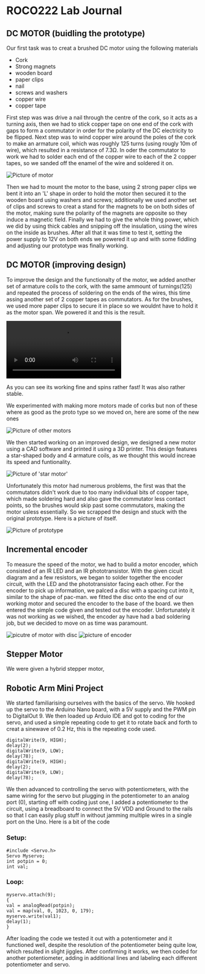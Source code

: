 # ROCO222 Lab Journal
## DC MOTOR (buidling the prototype)
Our first task was to creat a brushed DC motor using the following materials 
- Cork
- Strong magnets 
- wooden board 
- paper clips
- nail
- screws and washers
- copper wire
- copper tape

First step was was drive a nail through the centre of the cork, so it acts as a turning axis, then we had to stick copper tape on one end of the cork with gaps to form a commutator in order for the polarity of the DC electricity to be flipped. Next step was to wind copper wire around the poles of the cork to make an armature coil, which was roughly 125 turns (using rougly 10m of wire), which resulted in a resistance of 7.3Ω. In oder the commutator to work we had to solder each end of the copper wire to each of the 2 copper tapes, so we sanded off the enamel of the wire and soldered it on. 

![Picture of motor](https://github.com/danstares/ROCO222/blob/master/Motor%20v1.jpg)

Then we had to mount the motor to the base, using 2 strong paper clips we bent it into an 'L' shape in order to hold the motor then secured it to the wooden board using washers and screws; additionally we used another set of clips and screws to creat a stand for the magnets to be on both sides of the motor, making sure the polarity of the magnets are opposite so they induce a magnetic field. Finally we had to give the whole thing power, which we did by using thick cables and snipping off the insulation, using the wires on the inside as brushes. After all that it was time to test it, setting the power supply to 12V on both ends we powered it up and with some fiddling and adjusting our prototype was finally working.

## DC MOTOR (improving design)
To improve the design and the functionalty of the motor, we added another set of armature coils to the cork, with the same ammount of turnings(125) and repeated the process of soldering on the ends of the wires, this time assing another set of 2 copper tapes as commutators. As for the brushes, we used more paper clips to secure it in place so we wouldnt have to hold it as the motor span. We powered it and this is the result. 

![video of motor](https://github.com/danstares/ROCO222/blob/master/DC%20MOTOR%20WORKING.mp4)

As you can see its working fine and spins rather fast! It was also rather stable.

We experimented with making more motors made of corks but non of these where as good as the proto type so we moved on, here are some of the new ones 

![Picture of other motors](https://github.com/danstares/ROCO222/blob/master/motorVarients.jpg)

We then started working on an improved design, we designed a new motor using a CAD software and printed it using a 3D printer. This design features a star-shaped body and 4 armature coils, as we thought this would increae its speed and funtionality.

![Picture of 'star motor'](https://github.com/danstares/ROCO222/blob/master/MotorV3.jpg)

Unfortunately this motor had numerous problems, the first was that the commutators didn't work due to too many individual bits of copper tape, which made soldering hard and also gave the commutator less contact points, so the brushes would skip past some commutators, making the motor usless essentially. So we scrapped the design and stuck with the original prototype. Here is a picture of itself.

![Picture of prototype](https://github.com/danstares/ROCO222/blob/master/motorv2.jpg)

## Incremental encoder
To measure the speed of the motor, we had to build a motor encoder, which consisted of an IR LED and an IR phototransistor. With the given cicuit diagram and a few resistors, we began to solder together the encoder circuit, with the LED and the phototransistor facing each other. For the encoder to pick up information, we palced a disc with a spacing cut into it, similar to the shape of pac-man. we fitted the disc onto the end of our working motor and secured the encoder to the base of the board. we then entered the simple code given and tested out the encoder. Unfortunately it was not working as we wished, the encoder ay have had a bad soldering job, but we decided to move on as time was paramount.

![picutre of motor with disc]()
![picture of encoder]()

## Stepper Motor
We were given a hybrid stepper motor, 

## Robotic Arm Mini Project
We started familiarising ourselves with the basics of the servo. We hooked up the servo to the Arduino Nano board, with a 5V supply and the PWM pin  to DigitalOut 9. We then loaded up Arduio IDE and got to coding for the servo, and used a simple repeating code to get it to rotate back and forth to creat a sinewave of 0.2 Hz, this is the repeating code used. 
``` 
digitalWrite(9, HIGH); 
delay(2);
digitalWrite(9, LOW); 
delay(78);
digitalWrite(9, HIGH); 
delay(2);
digitalWrite(9, LOW); 
delay(78);
``` 
We then advanced to controlling the servo with potentiometers, with the same wiring for the servo but plugging in the potentiometer to an analog port (0), starting off with coding just one, I added a potentiometer to the circuit, using a breadboard to connect the 5V VDD and Ground to the rails so that I can easily plug stuff in without jamming multiple wires in a single port on the Uno. Here is a bit of the code 
### Setup:
``` 
#include <Servo.h>
Servo Myservo;
int potpin = 0;
int val;
``` 
### Loop:
``` 
myservo.attach(9);
{
val = analogRead(potpin);
val = map(val, 0, 1023, 0, 179); 
myservo.write(val1);
delay(1);
}
```
After loading the code we tested it out with a potentiometer and it functioned well, despite the resolution of the potentiometer being quite low, which resulted in slight jiggles. After confirming it works, we then coded for another potentiometer, adding in additional lines and labeling each different potentiometer and servo. 



